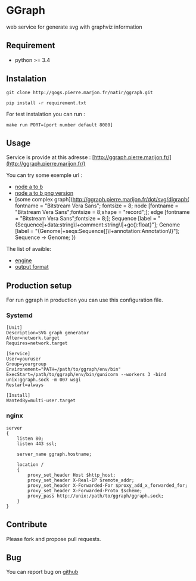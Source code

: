 # GGraph

web service for generate svg with graphviz information

## Requirement

* python >= 3.4

## Instalation

	git clone http://gogs.pierre.marjon.fr/natir/ggraph.git

	pip install -r requirement.txt

For test instalation you can run :

	make run PORT=[port number default 8080]


## Usage

Service is provide at this adresse : [http://ggraph.pierre.marijon.fr/](http://ggraph.pierre.marijon.fr/)

You can try some exemple url :

* [node a to b](http://ggraph.pierre.marijon.fr/dot/svg/digraph{a->b;})
* [node a to b png version](http://ggraph.pierre.marijon.fr/dot/png/digraph{a->b;})
* [some complex graph](http://ggraph.pierre.marijon.fr/dot/svg/digraph{
    fontname = "Bitstream Vera Sans";
    fontsize = 8;
    node [fontname = "Bitstream Vera Sans";fontsize = 8;shape = "record";];
    edge [fontname = "Bitstream Vera Sans";fontsize = 8;];
    Sequence [label = "{Sequence|+data:string\\l+comment:string\\l|+gc\(\):float}"];
    Genome [label = "{Genome|+seqs:Sequence[]\\l+annotation:Annotation\\l}"];
    Sequence -> Genome;
})

The list of avaible:

* [engine](http://ggraph.pierre.marijon.fr/engine)
* [output format](http://ggraph.pierre.marijon.fr/format)

## Production setup

For run ggraph in production you can use this configuration file.

### Systemd

	[Unit]
	Description=SVG graph generator
	After=network.target
	Requires=network.target

	[Service]
	User=youruser
	Group=yourgroup
	Environement="PATH=/path/to/ggraph/env/bin"
	ExecStart=/path/to/ggraph/env/bin/gunicorn --workers 3 -bind unix:ggraph.sock -m 007 wsgi
	Restart=always

	[Install]
	WantedBy=multi-user.target

### nginx

	server
	{
		listen 80;
		listen 443 ssl;

	    server_name ggraph.hostname;

	    location /
		{
			proxy_set_header Host $http_host;
			proxy_set_header X-Real-IP $remote_addr;
			proxy_set_header X-Forwarded-For $proxy_add_x_forwarded_for;
			proxy_set_header X-Forwarded-Proto $scheme;
			proxy_pass http://unix:/path/to/ggraph/ggraph.sock;
		}
	}

## Contribute

Please fork and propose pull requests.

## Bug

You can report bug on [github](https://github.com/natir/ggraph/issues)
